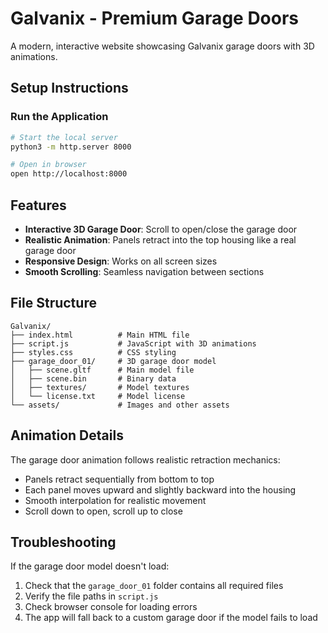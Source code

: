 # Galvanix - Premium Garage Doors

A modern, interactive website showcasing Galvanix garage doors with 3D animations.

## Setup Instructions

### Run the Application

```bash
# Start the local server
python3 -m http.server 8000

# Open in browser
open http://localhost:8000
```

## Features

- **Interactive 3D Garage Door**: Scroll to open/close the garage door
- **Realistic Animation**: Panels retract into the top housing like a real garage door
- **Responsive Design**: Works on all screen sizes
- **Smooth Scrolling**: Seamless navigation between sections

## File Structure

```
Galvanix/
├── index.html          # Main HTML file
├── script.js           # JavaScript with 3D animations
├── styles.css          # CSS styling
├── garage_door_01/     # 3D garage door model
│   ├── scene.gltf      # Main model file
│   ├── scene.bin       # Binary data
│   ├── textures/       # Model textures
│   └── license.txt     # Model license
└── assets/             # Images and other assets
```

## Animation Details

The garage door animation follows realistic retraction mechanics:
- Panels retract sequentially from bottom to top
- Each panel moves upward and slightly backward into the housing
- Smooth interpolation for realistic movement
- Scroll down to open, scroll up to close

## Troubleshooting

If the garage door model doesn't load:
1. Check that the `garage_door_01` folder contains all required files
2. Verify the file paths in `script.js`
3. Check browser console for loading errors
4. The app will fall back to a custom garage door if the model fails to load 